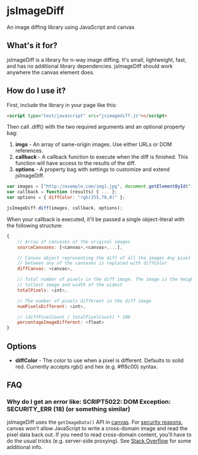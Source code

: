 jsImageDiff
===========

An image diffing library using JavaScript and canvas

What's it for?
--------------
jsImageDiff is a library for n-way image diffing. It's small, lightweight, fast, and has no additional library dependencies. jsImageDiff should work anywhere the canvas element does.

How do I use it?
----------------
First, include the library in your page like this:

```html
<script type="text/javascript" src="jsimagediff.js"></script>
```

Then call .diff() with the two required arguments and an optional property bag:

1. **imgs** - An array of same-origin images. Use either URLs or DOM references.
1. **callback** - A callback function to execute when the diff is finished. This function will have access to the results of the diff.
1. **options** - A property bag with settings to customize and extend jsImageDiff.


```javascript
var images = ["http://example.com/img1.jpg", document.getElementById("img2"), "http://example.com/img3.png"];
var callback = function (results) { ... };
var options = { diffColor: "rgb(255,70,0)" };

jsImageDiff.diff(images, callback, options);
```

When your callback is executed, it'll be passed a single object-literal with the following structure:

```javascript
{
    // Array of canvases of the original images
    sourceCanvases: [<canvas>,<canvas>,...],

    // Canvas object representing the diff of all the images Any pixel that differs
    // between any of the canvases is replaced with diffColor
    diffCanvas: <canvas>,

    // Total number of pixels in the diff image. The image is the height of the
    // tallest image and width of the widest
    totalPixels: <int>,

    // The number of pixels different in the diff image
    numPixelsDifferent: <int>,

    // (diffPixelCount / totalPixelCount) * 100
    percentageImageDifferent: <float>
}
```

Options
-------
* **diffColor** - The color to use when a pixel is different. Defaults to solid red. Currently accepts rgb() and hex (e.g. #ff8c00) syntax.

FAQ
---

### Why do I get an error like: SCRIPT5022: DOM Exception: SECURITY_ERR (18) (or something similar) ###
jsImageDiff uses the `getImageData()` API in [canvas](http://www.w3.org/TR/html5/embedded-content-0.html#the-canvas-element "HTML5 canvas spec"). For [security reasons](http://www.w3.org/TR/html5/embedded-content-0.html#security-with-canvas-elements "Security with canvas elements"), canvas won't allow JavaScript to write a cross-domain image and read the pixel data back out. If you need to read cross-domain content, you'll have to do the usual tricks (e.g. server-side proxying). See [Stack Overflow](http://stackoverflow.com/questions/4672643/html5-canvas-getimagedata-and-same-origin-policy) for some additional info.